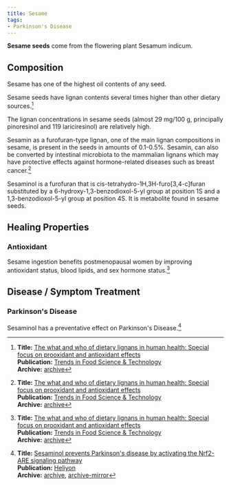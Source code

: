 ```yaml
---
title: Sesame
tags:
- Parkinson's Disease
---
```

**Sesame seeds** come from the flowering plant Sesamum indicum.

## Composition

Sesame has one of the highest oil contents of any seed.

Sesame seeds have lignan contents several times higher than other dietary sources.[^1]

The lignan concentrations in sesame seeds (almost 29 mg/100 g, principally pinoresinol and 119 lariciresinol) are relatively high. 

Sesamin as a furofuran-type lignan, one of the main lignan compositions in sesame, is present in the seeds in amounts of 0.1-0.5%. Sesamin, can also be converted by intestinal microbiota to the mammalian lignans which may have protective effects against hormone-related diseases such as breast cancer.[^1]

Sesaminol is a furofuran that is cis-tetrahydro-1H,3H-furo[3,4-c]furan substituted by a 6-hydroxy-1,3-benzodioxol-5-yl group at position 1S and a 1,3-benzodioxol-5-yl group at position 4S. It is metabolite found in sesame seeds.

## Healing Properties

### Antioxidant

Sesame ingestion benefits postmenopausal women by improving antioxidant status, blood lipids, and sex hormone status.[^1]

## Disease / Symptom Treatment

### Parkinson's Disease

Sesaminol has a preventative effect on Parkinson's Disease.[^2]

[^1]: **Title:** [The what and who of dietary lignans in human health: Special focus on prooxidant and antioxidant effects](https://doi.org/10.1016/j.tifs.2020.10.015)<br>
**Publication:** [Trends in Food Science & Technology](https://www.sciencedirect.com/science/journal/09242244)<br>
**Archive:** [archive](https://ipfs.io/ipfs/QmXsX2gf3LBjgxxDgHuScobQV9CtN521HDYe6erRzFoa8i)

[^2]: **Title:** [Sesaminol prevents Parkinson's disease by activating the Nrf2-ARE signaling pathway](https://doi.org/10.1016/j.heliyon.2020.e05342)<br>
**Publication:** [Heliyon](https://www.sciencedirect.com/science/journal/24058440)<br>
**Archive:** [archive](https://ipfs.io/ipfs/QmcRw5wyvyNfRZQURewc7dCC16wU4s5vpRmiQXpD9gjbrS), [archive-mirror](https://cloudflare-ipfs.com/ipfs/QmcRw5wyvyNfRZQURewc7dCC16wU4s5vpRmiQXpD9gjbrS)

[^3]: **Title:** []()<br>
**Publication:** []()<br>
**Archive:** [archive](https://ipfs.io/ipfs/), [archive-mirror](https://cloudflare-ipfs.com/ipfs/)